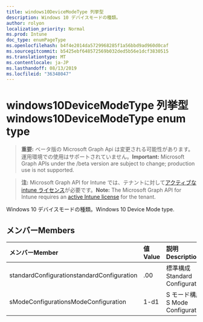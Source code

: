 ```yaml
---
title: windows10DeviceModeType 列挙型
description: Windows 10 デバイスモードの種類。
author: rolyon
localization_priority: Normal
ms.prod: Intune
doc_type: enumPageType
ms.openlocfilehash: b4f4e2014da5729968285f1a56bbd9ad960d0caf
ms.sourcegitcommit: b5425ebf648572569b032ded5b56e1dcf3830515
ms.translationtype: MT
ms.contentlocale: ja-JP
ms.lasthandoff: 08/13/2019
ms.locfileid: "36348047"
---
```

# <a name="windows10devicemodetype-enum-type"></a><span data-ttu-id="cd73e-103">windows10DeviceModeType 列挙型</span><span class="sxs-lookup"><span data-stu-id="cd73e-103">windows10DeviceModeType enum type</span></span>

> <span data-ttu-id="cd73e-104">**重要:** ベータ版の Microsoft Graph Api は変更される可能性があります。運用環境での使用はサポートされていません。</span><span class="sxs-lookup"><span data-stu-id="cd73e-104">**Important:** Microsoft Graph APIs under the /beta version are subject to change; production use is not supported.</span></span>

> <span data-ttu-id="cd73e-105">**注:** Microsoft Graph API for Intune では、テナントに対して[アクティブな intune ライセンス](https://go.microsoft.com/fwlink/?linkid=839381)が必要です。</span><span class="sxs-lookup"><span data-stu-id="cd73e-105">**Note:** The Microsoft Graph API for Intune requires an [active Intune license](https://go.microsoft.com/fwlink/?linkid=839381) for the tenant.</span></span>

<span data-ttu-id="cd73e-106">Windows 10 デバイスモードの種類。</span><span class="sxs-lookup"><span data-stu-id="cd73e-106">Windows 10 Device Mode type.</span></span>

## <a name="members"></a><span data-ttu-id="cd73e-107">メンバー</span><span class="sxs-lookup"><span data-stu-id="cd73e-107">Members</span></span>
|<span data-ttu-id="cd73e-108">メンバー</span><span class="sxs-lookup"><span data-stu-id="cd73e-108">Member</span></span>|<span data-ttu-id="cd73e-109">値</span><span class="sxs-lookup"><span data-stu-id="cd73e-109">Value</span></span>|<span data-ttu-id="cd73e-110">説明</span><span class="sxs-lookup"><span data-stu-id="cd73e-110">Description</span></span>|
|:---|:---|:---|
|<span data-ttu-id="cd73e-111">standardConfiguration</span><span class="sxs-lookup"><span data-stu-id="cd73e-111">standardConfiguration</span></span>|<span data-ttu-id="cd73e-112">.0</span><span class="sxs-lookup"><span data-stu-id="cd73e-112">0</span></span>|<span data-ttu-id="cd73e-113">標準構成</span><span class="sxs-lookup"><span data-stu-id="cd73e-113">Standard Configuration</span></span>|
|<span data-ttu-id="cd73e-114">sModeConfiguration</span><span class="sxs-lookup"><span data-stu-id="cd73e-114">sModeConfiguration</span></span>|<span data-ttu-id="cd73e-115">1-d</span><span class="sxs-lookup"><span data-stu-id="cd73e-115">1</span></span>|<span data-ttu-id="cd73e-116">S モード構成</span><span class="sxs-lookup"><span data-stu-id="cd73e-116">S Mode Configuration</span></span>|



